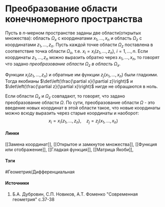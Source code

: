 # Преобразование области конечномерного пространства
Пусть в $n$-мерном пространстве заданы две области(открытых множества): область $\Omega_{x}$ с координатами $x_{1},\dots,x_{n}$ и область $\Omega_{z}$ с координатами $z_{1},\dots,z_{n}$. Пусть каждой точке области $\Omega_{z}$ поставлена в соответствие точка области $\Omega_{x}$, т.е. $x_{i}=x_{i}(z_{1},\dots,z_{n})$, $i=1,\dots,n$. Если координаты $z_{1},\dots,z_{n}$ можно выразить обратно через $x_{1},\dots,x_{n}$, то говорят что задано *преобразование области $\Omega_{z}$ в область $\Omega_{x}$*. 

Функции $x_{i}(z_{1},\dots,z_{n})$ и обратные им функции $z_{j}(x_{1},\dots,x_{n})$ были гладкими. Тогда якобианы $\det\left(\frac{\partial x}{\partial z}\right)$ и $\det\left(\frac{\partial z}{\partial x}\right)$ нигде не обращаются в ноль.

Если области $\Omega_{x}$ и $\Omega_{z}$ совпадают, то говорят, что задано преобразование области $\Omega$. По сути, преобразование области $\Omega$ - это введение новых координат в этой области такое, что новые координаты можно всюду выразить через старые координаты и наоборот:
$$
x_{i}=x_{i}(z_{1},\dots,z_{n}),\quad z_{j}=z_{j}(x_{1},\dots,x_{n})
$$
#### Линки
[[Замена координат]],
[[Открытое и замкнутое множества]],
[[Функция или отображение]],
[[Гладкая функция]],
[[Матрица Якоби]],
#### Тэги
 #Геометрия/Дифференциальная 
#### Источники
1. Б.А. Дубровин, С.П. Новиков, А.Т. Фоменко "Современная геометрия" с.37-38
